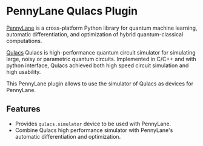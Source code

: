 # PennyLane Qulacs Plugin
[PennyLane](https://pennylane.readthedocs.io) is a cross-platform Python
library for quantum machine learning, automatic differentiation, and
optimization of hybrid quantum-classical computations.

[Qulacs](http://qulacs.org/) Qulacs is high-performance quantum circuit
simulator for simulating large, noisy or parametric quantum circuits.
Implemented in C/C++ and with python interface, Qulacs achieved both high
speed circuit simulation and high usability.

This PennyLane plugin allows to use the simulator of Qulacs as devices for PennyLane.

## Features

* Provides `qulacs.simulator` device to be used with PennyLane.
* Combine Qulacs high performance simulator with PennyLane's automatic differentiation and optimization.
